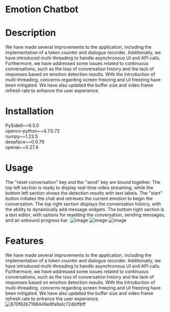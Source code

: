 # Emotion Chatbot

# Description 

We have made several improvements to the application, including the implementation of a token counter and dialogue recorder. Additionally, we have introduced multi-threading to handle asynchronous UI and API calls. Furthermore, we have addressed some issues related to continuous conversations, such as the loss of conversation history and the lack of responses based on emotion detection results. With the introduction of multi-threading, concerns regarding screen freezing and UI freezing have been mitigated. We have also updated the buffer size and video frame refresh rate to enhance the user experience. 

# Installation 

PySide6~=6.5.0  	
opencv-python~=4.7.0.72  	
numpy~=1.23.5  	
deepface~=0.0.79  	
openai~=0.27.4 

# Usage

The "reset conversation" key and the "send" key are bound together. The top left section is ready to display real-time video streaming, while the bottom left section shows the detection results with text labels. The "start" button initiates the chat and retrieves the current emotion to begin the conversation. The top right section displays the conversation history, with the ability to dynamically add message widgets. The bottom right section is a text editor, with options for resetting the conversation, sending messages, and an unbound progress bar. 
![image](https://user-images.githubusercontent.com/127971053/236670591-df851148-1aff-41c4-9473-5be8968f2ebb.png)
![image](https://user-images.githubusercontent.com/127971053/236670617-ca366b73-56fa-48cb-b9f6-f8ca9aad33bd.png)
![image](https://user-images.githubusercontent.com/127971053/236670621-482aad90-6009-41ee-b50b-82761d26f85a.png)

# Features 

We have made several improvements to the application, including the implementation of a token counter and dialogue recorder. Additionally, we have introduced multi-threading to handle asynchronous UI and API calls. Furthermore, we have addressed some issues related to continuous conversations, such as the loss of conversation history and the lack of responses based on emotion detection results. With the introduction of multi-threading, concerns regarding screen freezing and UI freezing have been mitigated. We have also updated the buffer size and video frame refresh rate to enhance the user experience.
![870f62b7198449e9fa9a1c724bffbff](https://user-images.githubusercontent.com/127971053/236670747-d88f9021-ad49-4871-956f-a291ee2f09ba.png)
